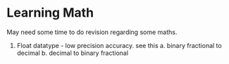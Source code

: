# Learning Math 
May need some time to do revision regarding some maths. 

1. Float datatype - low precision accuracy. 
see this 
a. binary fractional to decimal 
b. decimal to binary fractional 